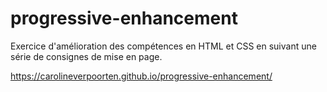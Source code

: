 # progressive-enhancement

Exercice d'amélioration des compétences en HTML et CSS en suivant une série de consignes de mise en page.

https://carolineverpoorten.github.io/progressive-enhancement/
